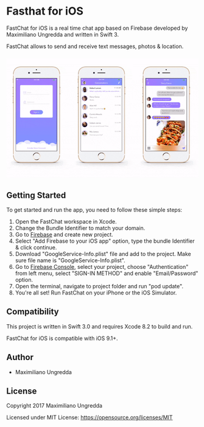 # Fasthat for iOS

FastChat for iOS is a real time chat app based on Firebase developed by Maximiliano Ungredda and written in Swift 3.

FastChat allows to send and receive text messages, photos & location.

<h3 align="center">
<img src="screenshot.gif" alt="Screenshot of FastChat for iOS" />
</h3>

## Getting Started

To get started and run the app, you need to follow these simple steps:

1. Open the FastChat workspace in Xcode.
2. Change the Bundle Identifier to match your domain.
3. Go to [Firebase](https://firebase.google.com) and create new project.
4. Select "Add Firebase to your iOS app" option, type the bundle Identifier & click continue.
5. Download "GoogleService-Info.plist" file and add to the project. Make sure file name is "GoogleService-Info.plist".
6. Go to [Firebase Console](https://console.firebase.google.com), select your project, choose "Authentication" from left menu, select "SIGN-IN METHOD" and enable "Email/Password" option.
7. Open the terminal, navigate to project folder and run "pod update". 
8. You're all set! Run FastChat on your iPhone or the iOS Simulator.

## Compatibility

This project is written in Swift 3.0 and requires Xcode 8.2 to build and run.

FastChat for iOS is compatible with iOS 9.1+.

## Author

* Maximiliano Ungredda

## License

Copyright 2017 Maximiliano Ungredda

Licensed under MIT License: https://opensource.org/licenses/MIT
